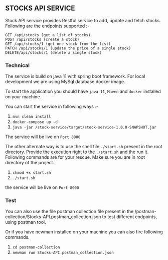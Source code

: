 
## STOCKS API SERVICE


Stock API service provides Restful service to add, update and fetch stocks.
Following are the endpoints supported :- 
````
GET /api/stocks (get a list of stocks) 
POST /api/stocks (create a stock) 
GET /api/stocks/1 (get one stock from the list) 
PATCH /api/stocks/1 (update the price of a single stock) 
DELETE/api/stocks/1 (delete a single stock)
````

### Technical
The service is build on java 11 with spring boot framework.
For local development we are using MySql database docker image.

To start the application you should have `java 11`, `Maven` and `docker` installed on your machine.

You can start the service in following ways :-
1. `mvn clean install`
2. `docker-compose up -d`
3. `java -jar /stock-service/target/stock-service-1.0.0-SNAPSHOT.jar`

The service will be live on `Port 8000`

The other alternate way is to use the shell file `./start.sh` present in the root directory. 
Provide the execution right to the `./start.sh` and the run it. Following commands are for your rescue.
Make sure you are in root directory of the project.

1. `chmod +x start.sh`
2. `./start.sh`

the service will be live on `Port 8000`

### Test
You can also use the file postman collection file present in the /postman-collection/Stocks-API.postman_collection.json
to test different endpoints, using postman tool.

Or if you have newman installed on your machine you can also fire following commands.
1. `cd postman-collection`
2. `newman run Stocks-API.postman_collection.json`
